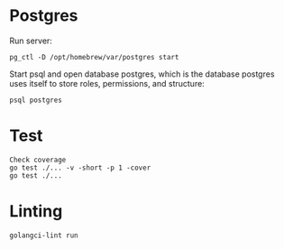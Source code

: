 # Postgres

Run server:

````
pg_ctl -D /opt/homebrew/var/postgres start
````

Start psql and open database postgres, which is the database postgres uses itself to store roles, permissions, and structure:
````
psql postgres
````
# Test

````
Check coverage
go test ./... -v -short -p 1 -cover
go test ./...
````
# Linting

````
golangci-lint run
````